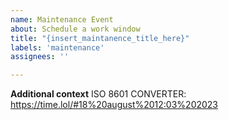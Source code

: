 ```yaml
---
name: Maintenance Event
about: Schedule a work window
title: "{insert_maintanence_title_here}"
labels: 'maintenance'
assignees: ''

---
```


<!--
start: 2023-08-10T12:03:00+10:00
end: 2023-08-18T12:03:00+10:00
expectedDown: adambot, website
-->

**Additional context**
ISO 8601 CONVERTER: https://time.lol/#18%20august%2012:03%202023
